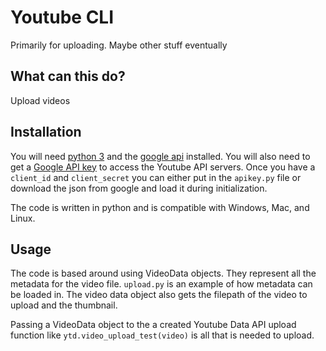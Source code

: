# Youtube CLI
Primarily for uploading. Maybe other stuff eventually


## What can this do?
Upload videos


## Installation
You will need [python 3](https://www.python.org/downloads/) and the [google api](https://developers.google.com/api-client-library/python/start/installation)
installed. You will also need to get a [Google API key](https://support.google.com/googleapi/answer/6158862)
to access the Youtube API servers. Once you have a `client_id` and
`client_secret` you can either put in the `apikey.py` file or download the json
from google and load it during initialization.

The code is written in python and is compatible with Windows, Mac, and Linux.


## Usage
The code is based around using VideoData objects. They represent all the metadata
for the video file. `upload.py` is an example of how metadata can be loaded in.
The video data object also gets the filepath of the video to upload and the
thumbnail.

Passing a VideoData object to the a created Youtube Data API upload function
like `ytd.video_upload_test(video)` is all that is needed to upload.



